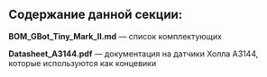 ## Содержание данной секции:

**BOM_GBot_Tiny_Mark_II.md** — список комплектующих

**Datasheet_A3144.pdf** — документация на датчики Холла А3144, которые используются как концевики